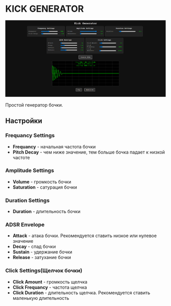 # KICK GENERATOR

![kick generator](kick_generator.png)

Простой генератор бочки.

## Настройки

### Frequancy Settings

- **Frequancy** - начальная частота бочки
- **Pitch Decay** - чем ниже значение, тем больше бочка падает к низкой частоте

### Amplitude Settings

- **Volume** - громкость бочки
- **Saturation** - сатурация бочки

### Duration Settings

- **Duration** - длительность бочки

### ADSR Envelope

- **Attack** - атака бочки. Рекомендуется ставить низкое или нулевое значение
- **Decay** - спад бочки
- **Sustain** - удержание бочки
- **Release** - затухание бочки

### Click Settings(Щелчок бочки)

- **Click Amount** - громкость щелчка
- **Click Frequancy** - частота щелчка
- **Click Duration** - длительность щелчка. Рекомендуется ставить маленькую длительность
